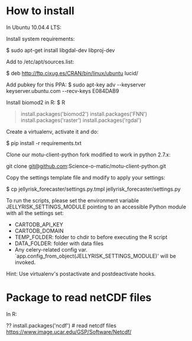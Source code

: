 How to install
==============

In Ubuntu 10.04.4 LTS:

Install system requirements:

$ sudo apt-get install libgdal-dev libproj-dev

Add to /etc/apt/sources.list:

$ deb  http://ftp.cixug.es/CRAN/bin/linux/ubuntu lucid/

Add pubkey for this PPA:
$ sudo apt-key adv --keyserver keyserver.ubuntu.com --recv-keys E084DAB9

Install biomod2 in R:
$ R
> install.packages('biomod2')
> install.packages('FNN')
> install.packages('raster')
> install.packages('rgdal')

Create a virtualenv, activate it and do:

$ pip install -r requirements.txt

Clone our motu-client-python fork modified to work in python 2.7.x:

git clone git@github.com:Science-o-matic/motu-client-python.git <path>

Copy the settings template file and modify to apply your settings:

$ cp jellyrisk_forecaster/settings.py.tmpl jellyrisk_forecaster/settings.py




To run the scripts, please set the environment variable JELLYRISK_SETTINGS_MODULE pointing to an accessible Python module with all the settings set:
 * CARTODB_API_KEY
 * CARTODB_DOMAIN
 * TEMP_FOLDER: folder to chdir to before executing the R script
 * DATA_FOLDER: folder with data files
 * Any celery-related config var. `app.config_from_object(JELLYRISK_SETTINGS_MODULE)' will be invoked.

Hint: Use virtualenv's postactivate and postdeactivate hooks.


Package to read netCDF files
============================
In R:

??	install.packages('ncdf')  # read netcdf files https://www.image.ucar.edu/GSP/Software/Netcdf/

